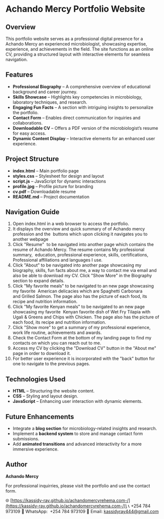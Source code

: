 # Achando Mercy Portfolio Website

## Overview

This portfolio website serves as a professional digital presence for a Achando Mercy an experienced microbiologist, showcasing expertise, experience, and achievements in the field. The site functions as an online CV, providing a structured layout with interactive elements for seamless navigation.

## Features

- **Professional Biography** – A comprehensive overview of educational background and career journey.
- **Skills Showcase** – Highlights key competencies in microbiology, laboratory techniques, and research.
- **Engaging Fun Facts** – A section with intriguing insights to personalize the portfolio.
- **Contact Form** – Enables direct communication for inquiries and collaborations.
- **Downloadable CV** – Offers a PDF version of the microbiologist’s resume for easy access.
- **Dynamic Content Display** – Interactive elements for an enhanced user experience.

## Project Structure

- **index.html** – Main portfolio page  
- **styles.css** – Stylesheet for design and layout  
- **script.js** – JavaScript for dynamic interactions  
- **profile.jpg** – Profile picture for branding  
- **cv.pdf** – Downloadable resume  
- **README.md** – Project documentation
  
## Navigation Guide

1. Open index.html in a web browser to access the portfolio.
2. It displays the overview and quick summary of of Achando mercy profession and the  buttons which upon clicking it navigates you to another webpage
3. Click "Resume"  to be navigated into another page which contains the resume of Achando Mercy. The resume contains My professional summary,  education, professional experience, skills, certifications, Professional affiliations and languages I use.
4. Click "About" to be navigated into another page showcasing my biography, skills, fun facts about me, a way to contact me via email and also be able to download my CV. Click "Show More" in the Biography section to expand details. 
5. Click "My favorite meals" to be navigated to an new page showcasing my favorite  American delicacies which are Spaghetti Carbonara and Grilled Salmon. The page also has the picture of each food, its recipe and nutrition information.
6. Click "My favorite Kenyan meals" to be navigated to an new page showcasing my favorite  Kenyan favorite dish of Wet Fry Tilapia with Ugali & Greens and Chips with Chicken. The page also has the picture of each food, its recipe and nutrition information.
7. Click "Show more" to get a summary of my professional experience, work life routine, achievements and awards.
8. Check the Contact Form at the bottom of my landing page to find my contacts on which you can reach out to me.
9. Access my CV by clicking the "Download CV" button in the "About me" page in order to download it.
10. For better user experience it is incorporated with the "back" button for one to navigate to the previous pages.



## Technologies Used

- **HTML** – Structuring the website content.
- **CSS** – Styling and layout design.
- **JavaScript** – Enhancing user interaction with dynamic elements.

## Future Enhancements

- Integrate a **blog section** for microbiology-related insights and research.
- Implement a **backend system** to store and manage contact form submissions.
- Add **animated transitions** and advanced interactivity for a more immersive experience.

## Author

**Achando Mercy**

For professional inquirries, please visit the portfolio and use the contact form.

🌐 [https://kassidy-ray.github.io/achandomercyrehema.com-/](https://kassidy-ray.github.io/achandomercyrehema.com-/)\
📞 +254 784 973109
💬 WhatsApp:  +254 784 973109
📧 Email: kassidyray444@gmail.com

